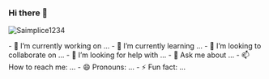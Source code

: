 ### Hi there 👋
<p><img src="https://komarev.com/ghpvc/?username=Saimplice1234&label=Profile%20views&color=0e75b6&style=flat" alt="Saimplice1234"/></p>
- 🔭 I’m currently working on ...
- 🌱 I’m currently learning ...
- 👯 I’m looking to collaborate on ...
- 🤔 I’m looking for help with ...
- 💬 Ask me about ...
- 📫 How to reach me: ...
- 😄 Pronouns: ...
- ⚡ Fun fact: ...

